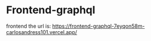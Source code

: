 # Frontend-graphql
frontend
the url is: https://frontend-graphql-7eyqon58m-carlosandress101.vercel.app/
